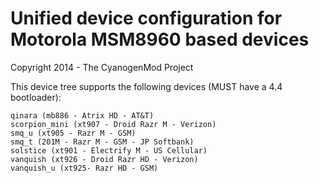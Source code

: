 Unified device configuration for Motorola MSM8960 based devices
==============================
Copyright 2014 - The CyanogenMod Project

This device tree supports the following devices (MUST have a 4.4 bootloader):

    qinara (mb886 - Atrix HD - AT&T)
    scorpion_mini (xt907 - Droid Razr M - Verizon)
    smq_u (xt905 - Razr M - GSM)
    smq_t (201M - Razr M - GSM - JP Softbank)
    solstice (xt901 - Electrify M - US Cellular)
    vanquish (xt926 - Droid Razr HD - Verizon)
    vanquish_u (xt925- Razr HD - GSM)
